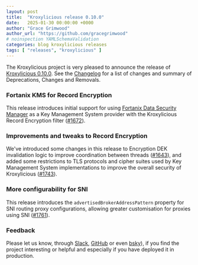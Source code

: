 ```yaml
---
layout: post
title:  "Kroxylicious release 0.10.0"
date:   2025-01-30 00:00:00 +0000
author: "Grace Grimwood"
author_url: "https://github.com/gracegrimwood"
# noinspection YAMLSchemaValidation
categories: blog kroxylicious releases
tags: [ "releases", "kroxylicious" ]
---
```


The Kroxylicious project is very pleased to announce the release of [Kroxylicious 0.10.0](https://github.com/kroxylicious/kroxylicious/releases/tag/v0.10.0). See the [Changelog](https://github.com/kroxylicious/kroxylicious/blob/main/CHANGELOG.md#0100) for a list of changes and summary of Deprecations, Changes and Removals.

### Fortanix KMS for Record Encryption

This release introduces initial support for using [Fortanix Data Security Manager](https://www.fortanix.com/platform/data-security-manager) as a Key Management System provider with the Kroxylicious Record Encryption filter ([#1672](https://github.com/kroxylicious/kroxylicious/pull/1672)).

### Improvements and tweaks to Record Encryption

We've introduced some changes in this release to Encryption DEK invalidation logic to improve coordination between threads ([#1643](https://github.com/kroxylicious/kroxylicious/pull/1643)), and added some restrictions to TLS protocols and cipher suites used by Key Management System implementations to improve the overall security of Kroxylicious ([#1743](https://github.com/kroxylicious/kroxylicious/pull/1743)).

### More configurability for SNI

This release introduces the `advertisedBrokerAddressPattern` property for SNI routing proxy configurations, allowing greater customisation for proxies using SNI ([#1761](https://github.com/kroxylicious/kroxylicious/pull/1761)).

### Feedback

Please let us know, through [Slack](https://kroxylicious.slack.com), [GitHub](https://github.com/kroxylicious/kroxylicious/issues) or even [bsky](https://bsky.app/profile/kroxylicious.io)), if you find the project interesting or helpful and especially if you have deployed it in production.